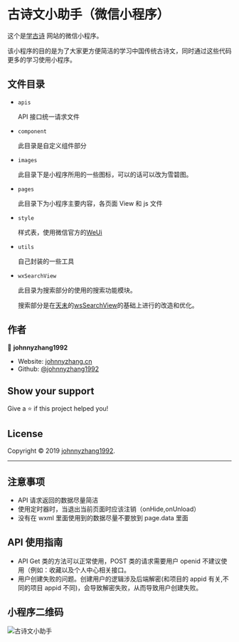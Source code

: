 # 古诗文小助手（微信小程序）

这个是[学古诗](https://gushi.johnnyzhang.cn) 网站的微信小程序。

该小程序的目的是为了大家更方便简洁的学习中国传统古诗文，同时通过这些代码更多的学习使用小程序。

## 文件目录

- `apis`

  API 接口统一请求文件

- `component`

  此目录是自定义组件部分

- `images`

  此目录下是小程序所用的一些图标，可以的话可以改为雪碧图。

- `pages`

  此目录下为小程序主要内容，各页面 View 和 js 文件

- `style`

  样式表，使用微信官方的[WeUi](https://weui.io)

- `utils`

  自己封装的一些工具

- `wxSearchView`

  此目录为搜索部分的使用的搜索功能模块。

  搜索部分是在[天未](https://github.com/mindawei)的[wsSearchView](https://github.com/mindawei/wsSearchView)的基础上进行的改造和优化。

## 作者

👤 **johnnyzhang1992**

- Website: [johnnyzhang.cn](https://gushi.johnnyzhang.cn)
- Github: [@johnnyzhang1992](https://github.com/johnnyzhang1992)

## Show your support

Give a ⭐️ if this project helped you!

## License

Copyright © 2019 [johnnyzhang1992](https://github.com/johnnyzhang1992).

---

## 注意事项

- API 请求返回的数据尽量简洁
- 使用定时器时，当退出当前页面时应该注销（onHide,onUnload）
- 没有在 wxml 里面使用到的数据尽量不要放到 page.data 里面

## API 使用指南

- API Get 类的方法可以正常使用，POST 类的请求需要用户 openid 不建议使用（例如：收藏以及个人中心相关接口。
- 用户创建失败的问题。创建用户的逻辑涉及后端解密(和项目的 appid 有关,不同的项目 appid 不同)，会导致解密失败，从而导致用户创建失败。

## 小程序二维码

![古诗文小助手](./images/xcx.jpg)
